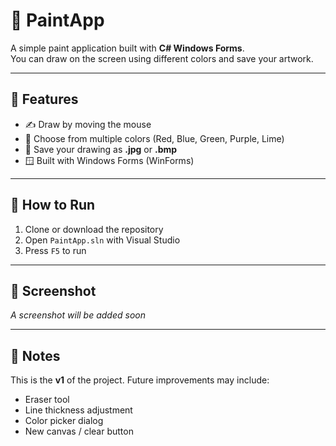 # 🎨 PaintApp

A simple paint application built with **C# Windows Forms**.  
You can draw on the screen using different colors and save your artwork.

---

## 🧩 Features
- ✍️ Draw by moving the mouse
- 🎨 Choose from multiple colors (Red, Blue, Green, Purple, Lime)
- 💾 Save your drawing as **.jpg** or **.bmp**
- 🪟 Built with Windows Forms (WinForms)

---

## 🚀 How to Run
1. Clone or download the repository
2. Open `PaintApp.sln` with Visual Studio
3. Press `F5` to run

---

## 📸 Screenshot
_A screenshot will be added soon_

---

## 📌 Notes
This is the **v1** of the project. Future improvements may include:
- Eraser tool
- Line thickness adjustment
- Color picker dialog
- New canvas / clear button
